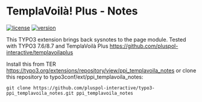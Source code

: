 TemplaVoilà! Plus - Notes
=========================

[![license](https://img.shields.io/github/license/pluspol-interactive/typo3-ppi_templavoila_notes.svg)](https://www.gnu.org/licenses/old-licenses/gpl-2.0-standalone.html)
[![version](https://img.shields.io/badge/TER_version-0.2.0-green.svg)](https://typo3.org/extensions/repository/view/ppi_templavoila_notes)

This TYPO3 extension brings back sysnotes to the page module. Tested with TYPO3 7.6/8.7 and TemplaVoilà Plus
https://github.com/pluspol-interactive/templavoilaplus

Install this from TER https://typo3.org/extensions/repository/view/ppi_templavoila_notes
or clone this repository to typo3conf/ext/ppi_templavoila_notes:

```
git clone https://github.com/pluspol-interactive/typo3-ppi_templavoila_notes.git ppi_templavoila_notes
```
